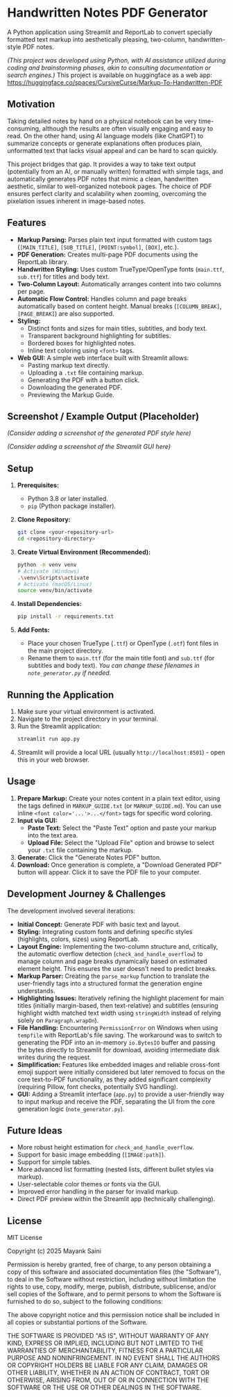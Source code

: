 # Handwritten Notes PDF Generator

A Python application using Streamlit and ReportLab to convert specially formatted text markup into aesthetically pleasing, two-column, handwritten-style PDF notes.

*(This project was developed using Python, with AI assistance utilized during coding and brainstorming phases, akin to consulting documentation or search engines.)*
This project is available on huggingface as a web app:
<a>https://huggingface.co/spaces/CursiveCurse/Markup-To-Handwritten-PDF</a>
## Motivation

Taking detailed notes by hand on a physical notebook can be very time-consuming, although the results are often visually engaging and easy to read. On the other hand, using AI language models (like ChatGPT) to summarize concepts or generate explanations often produces plain, unformatted text that lacks visual appeal and can be hard to scan quickly.

This project bridges that gap. It provides a way to take text output (potentially from an AI, or manually written) formatted with simple tags, and automatically generates PDF notes that mimic a clean, handwritten aesthetic, similar to well-organized notebook pages. The choice of PDF ensures perfect clarity and scalability when zooming, overcoming the pixelation issues inherent in image-based notes.

## Features

*   **Markup Parsing:** Parses plain text input formatted with custom tags (`[MAIN_TITLE]`, `[SUB_TITLE]`, `[POINT:symbol]`, `[BOX]`, etc.).
*   **PDF Generation:** Creates multi-page PDF documents using the ReportLab library.
*   **Handwritten Styling:** Uses custom TrueType/OpenType fonts (`main.ttf`, `sub.ttf`) for titles and body text.
*   **Two-Column Layout:** Automatically arranges content into two columns per page.
*   **Automatic Flow Control:** Handles column and page breaks automatically based on content height. Manual breaks (`[COLUMN_BREAK]`, `[PAGE_BREAK]`) are also supported.
*   **Styling:**
    *   Distinct fonts and sizes for main titles, subtitles, and body text.
    *   Transparent background highlighting for subtitles.
    *   Bordered boxes for highlighted notes.
    *   Inline text coloring using `<font>` tags.
*   **Web GUI:** A simple web interface built with Streamlit allows:
    *   Pasting markup text directly.
    *   Uploading a `.txt` file containing markup.
    *   Generating the PDF with a button click.
    *   Downloading the generated PDF.
    *   Previewing the Markup Guide.

## Screenshot / Example Output (Placeholder)

*(Consider adding a screenshot of the generated PDF style here)*
<!-- ![Example PDF Output](path/to/example_output.png) -->

*(Consider adding a screenshot of the Streamlit GUI here)*
<!-- ![Streamlit GUI](path/to/gui_screenshot.png) -->

## Setup

1.  **Prerequisites:**
    *   Python 3.8 or later installed.
    *   `pip` (Python package installer).

2.  **Clone Repository:**
    ```bash
    git clone <your-repository-url>
    cd <repository-directory>
    ```

3.  **Create Virtual Environment (Recommended):**
    ```bash
    python -m venv venv
    # Activate (Windows)
    .\venv\Scripts\activate
    # Activate (macOS/Linux)
    source venv/bin/activate
    ```

4.  **Install Dependencies:**
    ```bash
    pip install -r requirements.txt
    ```

5.  **Add Fonts:**
    *   Place your chosen TrueType (`.ttf`) or OpenType (`.otf`) font files in the main project directory.
    *   Rename them to `main.ttf` (for the main title font) and `sub.ttf` (for subtitles and body text). *You can change these filenames in `note_generator.py` if needed.*

## Running the Application

1.  Make sure your virtual environment is activated.
2.  Navigate to the project directory in your terminal.
3.  Run the Streamlit application:
    ```bash
    streamlit run app.py
    ```
4.  Streamlit will provide a local URL (usually `http://localhost:8501`) - open this in your web browser.

## Usage

1.  **Prepare Markup:** Create your notes content in a plain text editor, using the tags defined in `MARKUP_GUIDE.txt` (or `MARKUP_GUIDE.md`). You can use inline `<font color='...'>...</font>` tags for specific word coloring.
2.  **Input via GUI:**
    *   **Paste Text:** Select the "Paste Text" option and paste your markup into the text area.
    *   **Upload File:** Select the "Upload File" option and browse to select your `.txt` file containing the markup.
3.  **Generate:** Click the "Generate Notes PDF" button.
4.  **Download:** Once generation is complete, a "Download Generated PDF" button will appear. Click it to save the PDF file to your computer.

## Development Journey & Challenges

The development involved several iterations:

*   **Initial Concept:** Generate PDF with basic text and layout.
*   **Styling:** Integrating custom fonts and defining specific styles (highlights, colors, sizes) using ReportLab.
*   **Layout Engine:** Implementing the two-column structure and, critically, the automatic overflow detection (`check_and_handle_overflow`) to manage column and page breaks dynamically based on estimated element height. This ensures the user doesn't need to predict breaks.
*   **Markup Parser:** Creating the `parse_markup` function to translate the user-friendly tags into a structured format the generation engine understands.
*   **Highlighting Issues:** Iteratively refining the highlight placement for main titles (initially margin-based, then text-relative) and subtitles (ensuring highlight width matched text width using `stringWidth` instead of relying solely on `Paragraph.wrapOn`).
*   **File Handling:** Encountering `PermissionError` on Windows when using `tempfile` with ReportLab's file saving. The workaround was to switch to generating the PDF into an in-memory `io.BytesIO` buffer and passing the bytes directly to Streamlit for download, avoiding intermediate disk writes during the request.
*   **Simplification:** Features like embedded images and reliable cross-font emoji support were initially considered but later removed to focus on the core text-to-PDF functionality, as they added significant complexity (requiring Pillow, font checks, potentially SVG handling).
*   **GUI:** Adding a Streamlit interface (`app.py`) to provide a user-friendly way to input markup and receive the PDF, separating the UI from the core generation logic (`note_generator.py`).

## Future Ideas

*   More robust height estimation for `check_and_handle_overflow`.
*   Support for basic image embedding (`[IMAGE:path]`).
*   Support for simple tables.
*   More advanced list formatting (nested lists, different bullet styles via markup).
*   User-selectable color themes or fonts via the GUI.
*   Improved error handling in the parser for invalid markup.
*   Direct PDF preview within the Streamlit app (technically challenging).
## License

MIT License

Copyright (c) 2025 Mayank Saini

Permission is hereby granted, free of charge, to any person obtaining a copy
of this software and associated documentation files (the "Software"), to deal
in the Software without restriction, including without limitation the rights
to use, copy, modify, merge, publish, distribute, sublicense, and/or sell
copies of the Software, and to permit persons to whom the Software is
furnished to do so, subject to the following conditions:

The above copyright notice and this permission notice shall be included in
all copies or substantial portions of the Software.

THE SOFTWARE IS PROVIDED "AS IS", WITHOUT WARRANTY OF ANY KIND, EXPRESS OR
IMPLIED, INCLUDING BUT NOT LIMITED TO THE WARRANTIES OF MERCHANTABILITY,
FITNESS FOR A PARTICULAR PURPOSE AND NONINFRINGEMENT. IN NO EVENT SHALL THE
AUTHORS OR COPYRIGHT HOLDERS BE LIABLE FOR ANY CLAIM, DAMAGES OR OTHER
LIABILITY, WHETHER IN AN ACTION OF CONTRACT, TORT OR OTHERWISE, ARISING FROM,
OUT OF OR IN CONNECTION WITH THE SOFTWARE OR THE USE OR OTHER DEALINGS IN
THE SOFTWARE.
